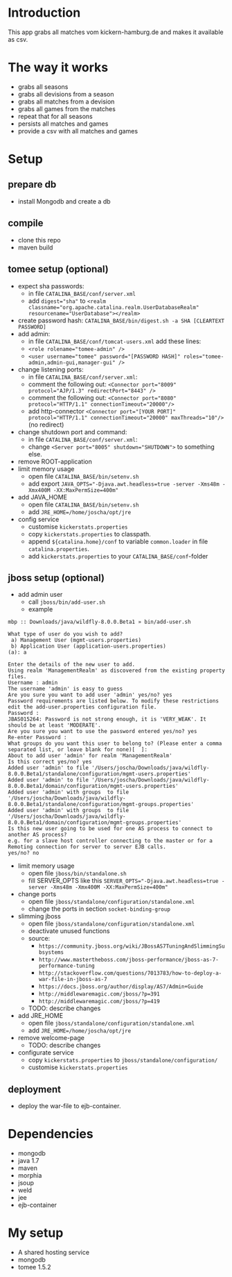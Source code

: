 # Introduction
This app grabs all matches vom kickern-hamburg.de and makes it available as csv.

# The way it works
* grabs all seasons
* grabs all devisions from a season
* grabs all matches from a devision
* grabs all games from the matches
* repeat that for all seasons
* persists all matches and games
* provide a csv with all matches and games

# Setup
## prepare db
* install Mongodb and create a db

## compile 
* clone this repo
* maven build

## tomee setup (optional)
* expect sha passwords:
	* in file `CATALINA_BASE/conf/server.xml`
	* add `digest="sha"` to `<realm classname="org.apache.catalina.realm.UserDatabaseRealm" resourcename="UserDatabase"></realm>`
* create password hash: `CATALINA_BASE/bin/digest.sh -a SHA [CLEARTEXT PASSWORD]`
* add admin:
	* in file `CATALINA_BASE/conf/tomcat-users.xml` add these lines:
	* `<role rolename="tomee-admin" />`
  	* `<user username="tomee" password="[PASSWORD HASH]" roles="tomee-admin,admin-gui,manager-gui" />`
* change listening ports:  
	* in file `CATALINA_BASE/conf/server.xml`:			
	* comment the following out:  `<Connector port="8009" protocol="AJP/1.3" redirectPort="8443" />`
	* comment the following out:  `<Connector port="8080" protocol="HTTP/1.1" connectionTimeout="20000"/>`
	* add http-connector `<Connector port="[YOUR PORT]" protocol="HTTP/1.1" connectionTimeout="20000" maxThreads="10"/>` (no redirect)
* change shutdown port and command:
	* in file `CATALINA_BASE/conf/server.xml`:
	* change `<Server port="8005" shutdown="SHUTDOWN">` to something else.
* remove ROOT-application
* limit memory usage
	* open file `CATALINA_BASE/bin/setenv.sh`
	* add export `JAVA_OPTS="-Djava.awt.headless=true -server -Xms48m -Xmx400M -XX:MaxPermSize=400m"` 
* add JAVA_HOME
	* open file `CATALINA_BASE/bin/setenv.sh`
	* add `JRE_HOME=/home/joscha/opt/jre`
* config service
	* customise `kickerstats.properties` 
	* copy `kickerstats.properties` to classpath.
	* append `${catalina.home}/conf` to variable `common.loader` in file `catalina.properties`. 
	* add `kickerstats.properties` to your `CATALINA_BASE/conf`-folder
	
## jboss setup (optional)
* add admin user
	* call `jboss/bin/add-user.sh`
	* example

```
mbp :: Downloads/java/wildfly-8.0.0.Beta1 » bin/add-user.sh 

What type of user do you wish to add? 
 a) Management User (mgmt-users.properties) 
 b) Application User (application-users.properties)
(a): a

Enter the details of the new user to add.
Using realm 'ManagementRealm' as discovered from the existing property files.
Username : admin
The username 'admin' is easy to guess
Are you sure you want to add user 'admin' yes/no? yes
Password requirements are listed below. To modify these restrictions edit the add-user.properties configuration file.
Password : 
JBAS015264: Password is not strong enough, it is 'VERY_WEAK'. It should be at least 'MODERATE'.
Are you sure you want to use the password entered yes/no? yes
Re-enter Password : 
What groups do you want this user to belong to? (Please enter a comma separated list, or leave blank for none)[  ]: 
About to add user 'admin' for realm 'ManagementRealm'
Is this correct yes/no? yes
Added user 'admin' to file '/Users/joscha/Downloads/java/wildfly-8.0.0.Beta1/standalone/configuration/mgmt-users.properties'
Added user 'admin' to file '/Users/joscha/Downloads/java/wildfly-8.0.0.Beta1/domain/configuration/mgmt-users.properties'
Added user 'admin' with groups  to file '/Users/joscha/Downloads/java/wildfly-8.0.0.Beta1/standalone/configuration/mgmt-groups.properties'
Added user 'admin' with groups  to file '/Users/joscha/Downloads/java/wildfly-8.0.0.Beta1/domain/configuration/mgmt-groups.properties'
Is this new user going to be used for one AS process to connect to another AS process? 
e.g. for a slave host controller connecting to the master or for a Remoting connection for server to server EJB calls.
yes/no? no
```

* limit memory usage
	* open file `jboss/bin/standalone.sh`
	* fill SERVER_OPTS like this `SERVER_OPTS="-Djava.awt.headless=true -server -Xms48m -Xmx400M -XX:MaxPermSize=400m"`
* change ports
	* open file `jboss/standalone/configuration/standalone.xml`
	* change the ports in section `socket-binding-group`
* slimming jboss
	* open file `jboss/standalone/configuration/standalone.xml`
	* deactivate unused functions
	* source: 
		* `https://community.jboss.org/wiki/JBossAS7TuningAndSlimmingSubsystems`
		* `http://www.mastertheboss.com/jboss-performance/jboss-as-7-performance-tuning`
		* `http://stackoverflow.com/questions/7013783/how-to-deploy-a-war-file-in-jboss-as-7`
		* `https://docs.jboss.org/author/display/AS7/Admin+Guide`
		* `http://middlewaremagic.com/jboss/?p=391`
		* `http://middlewaremagic.com/jboss/?p=419`
	* TODO: describe changes
* add JRE_HOME
	* open file `jboss/standalone/configuration/standalone.xml`
	* add `JRE_HOME=/home/joscha/opt/jre`
* remove welcome-page
	* TODO: describe changes
* configurate service	
	* copy `kickerstats.properties` to `jboss/standalone/configuration/`
	* customise `kickerstats.properties`
		
## deployment
* deploy the war-file to ejb-container.

# Dependencies
* mongodb
* java 1.7
* maven
* morphia
* jsoup
* weld
* jee
* ejb-container

# My setup
* A shared hosting service
* mongodb
* tomee 1.5.2
